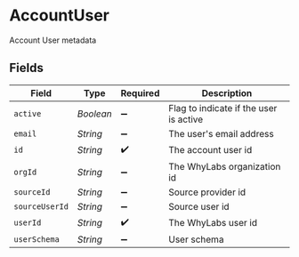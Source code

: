 # AccountUser

Account User metadata


## Fields

| Field                                  | Type                                   | Required                               | Description                            |
| -------------------------------------- | -------------------------------------- | -------------------------------------- | -------------------------------------- |
| `active`                               | *Boolean*                              | :heavy_minus_sign:                     | Flag to indicate if the user is active |
| `email`                                | *String*                               | :heavy_minus_sign:                     | The user's email address               |
| `id`                                   | *String*                               | :heavy_check_mark:                     | The account user id                    |
| `orgId`                                | *String*                               | :heavy_minus_sign:                     | The WhyLabs organization id            |
| `sourceId`                             | *String*                               | :heavy_minus_sign:                     | Source provider id                     |
| `sourceUserId`                         | *String*                               | :heavy_minus_sign:                     | Source user id                         |
| `userId`                               | *String*                               | :heavy_check_mark:                     | The WhyLabs user id                    |
| `userSchema`                           | *String*                               | :heavy_minus_sign:                     | User schema                            |